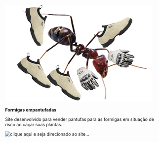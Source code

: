 ![formigas](formiga.png)

**Formigas empantufadas**

Site desenvolvido para vender pantufas para as formigas em situação de risco ao caçar suas plantas.

![clique aqui e seja direcionado ao site...]( https://kauecodify.github.io/Pantufa-para-formigas/)
